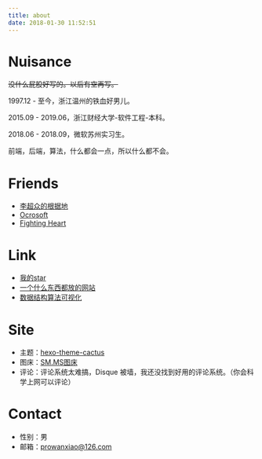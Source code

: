 ```yaml
---
title: about
date: 2018-01-30 11:52:51
---
```


# Nuisance
~~没什么屁股好写的。以后有空再写。~~

1997.12 - 至今，浙江温州的铁血好男儿。

2015.09 - 2019.06，浙江财经大学-软件工程-本科。

2018.06 - 2018.09，微软苏州实习生。

前端，后端，算法，什么都会一点，所以什么都不会。

# Friends
- [李超众的根据地](https://www.licz.site/)
- [Ocrosoft](https://www.ocrosoft.com/)
- [Fighting Heart](http://www.cnblogs.com/zufezzt/)

# Link
- [我的star](/2018/05/01/charming-star-repositories/)
- [一个什么东西都放的网站](https://www.pwxcoo.com/)
- [数据结构算法可视化](https://www.cs.usfca.edu/~galles/visualization/Algorithms.html)

# Site
- 主题：[hexo-theme-cactus](https://github.com/probberechts/hexo-theme-cactus)
- 图床：[SM.MS图床](https://sm.ms/)
- 评论：评论系统太难搞，Disque 被墙，我还没找到好用的评论系统。（你会科学上网可以评论）

# Contact
- 性别：男
- 邮箱：[prowanxiao@126.com](mailto:prowanxiao@126.com)

